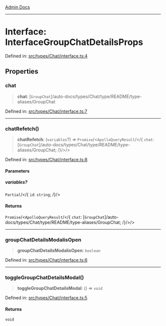 [Admin Docs](/)

***

# Interface: InterfaceGroupChatDetailsProps

Defined in: [src/types/Chat/interface.ts:4](https://github.com/PalisadoesFoundation/talawa-admin/blob/main/src/types/Chat/interface.ts#L4)

## Properties

### chat

> **chat**: [`GroupChat`]/auto-docs/types/Chat/type/README/type-aliases/GroupChat

Defined in: [src/types/Chat/interface.ts:7](https://github.com/PalisadoesFoundation/talawa-admin/blob/main/src/types/Chat/interface.ts#L7)

***

### chatRefetch()

> **chatRefetch**: (`variables`?) => `Promise`/<`ApolloQueryResult`/</{ `chat`: [`GroupChat`]/auto-docs/types/Chat/type/README/type-aliases/GroupChat; /}/>/>

Defined in: [src/types/Chat/interface.ts:8](https://github.com/PalisadoesFoundation/talawa-admin/blob/main/src/types/Chat/interface.ts#L8)

#### Parameters

##### variables?

`Partial`/</{ `id`: `string`; /}/>

#### Returns

`Promise`/<`ApolloQueryResult`/</{ `chat`: [`GroupChat`]/auto-docs/types/Chat/type/README/type-aliases/GroupChat; /}/>/>

***

### groupChatDetailsModalisOpen

> **groupChatDetailsModalisOpen**: `boolean`

Defined in: [src/types/Chat/interface.ts:6](https://github.com/PalisadoesFoundation/talawa-admin/blob/main/src/types/Chat/interface.ts#L6)

***

### toggleGroupChatDetailsModal()

> **toggleGroupChatDetailsModal**: () => `void`

Defined in: [src/types/Chat/interface.ts:5](https://github.com/PalisadoesFoundation/talawa-admin/blob/main/src/types/Chat/interface.ts#L5)

#### Returns

`void`

